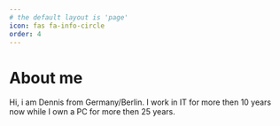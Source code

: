 ```yaml
---
# the default layout is 'page'
icon: fas fa-info-circle
order: 4
---
```

# About me

Hi, i am Dennis from Germany/Berlin. I work in IT for more then 10 years now while I own a PC for more then 25 years.
